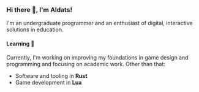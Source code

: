 ### Hi there :wave:, I'm Aldats!

I'm an undergraduate programmer and an enthusiast of digital, interactive solutions in education. 

#### Learning :open_book:
Currently, I'm working on improving my foundations in game design and programming and focusing on academic work. Other than that:
- Software and tooling in **Rust**
- Game development in **Lua**
